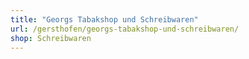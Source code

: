 ```yaml
---
title: "Georgs Tabakshop und Schreibwaren"
url: /gersthofen/georgs-tabakshop-und-schreibwaren/
shop: Schreibwaren
---
```

